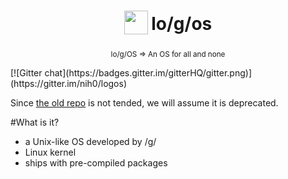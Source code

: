 <h1 align="center">
<sub>
<img src="https://avatars3.githubusercontent.com/u/11442270"
      height="38"
      width="38">
</sub>
lo/g/os
</h1>
<p align="center">
<sup>
      lo/g/OS => An OS for all and none
</sup>
<br>
</p>
[![Gitter chat](https://badges.gitter.im/gitterHQ/gitter.png)](https://gitter.im/nih0/logos)

Since [the old repo](https://github.com/Gent00man/logos) is not tended, we will assume it is deprecated.

#What is it?
* a Unix-like OS developed by /g/
* Linux kernel
* ships with pre-compiled packages
